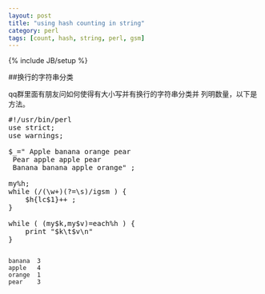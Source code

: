 ```yaml
---
layout: post
title: "using hash counting in string"
category: perl
tags: [count, hash, string, perl, gsm]
---
```

{% include JB/setup %}

##换行的字符串分类

qq群里面有朋友问如何使得有大小写并有换行的字符串分类并 列明数量，以下是方法。

<pre lang="perl">
#!/usr/bin/perl
use strict;
use warnings;

$_=" Apple banana orange pear
 Pear apple apple pear
 Banana banana apple orange" ;

my%h;
while (/(\w+)(?=\s)/igsm ) {
    $h{lc$1}++ ;
}

while ( (my$k,my$v)=each%h ) {
    print "$k\t$v\n"
}
</pre>


<code>
banana  3
apple   4
orange  1
pear    3
</code>



